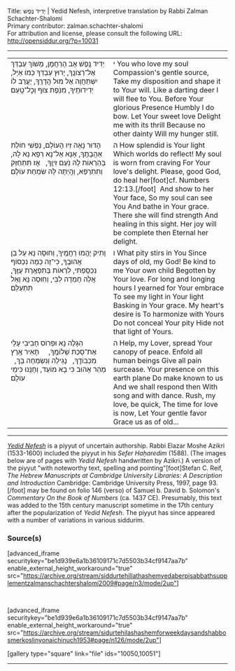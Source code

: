 <html>
<head></head>
<body>
Title: יְדִיד נֶפֶשׁ | Yedid Nefesh, interpretive translation by Rabbi Zalman Schachter-Shalomi<br />
Primary contributor: zalman.schachter-shalomi<br />
For attribution and license, please consult the following URL: <a href="http://opensiddur.org/?p=10031">http://opensiddur.org/?p=10031</a>
<p />
<hr />

<table style="margin-left: auto;margin-right: auto;"><tbody>
<tr><td style="vertical-align:top;" width="46%">
<div class="liturgy"><span lang="he">
<span class="acrostic">יְ</span>דִיד נֶֽפֶשׁ 
אָב הָרַחֲמָן, 
מְשׁוֹךְ עַבְדְּךְ אֶל־רְצוֹנֶֽךָ,
יָרוּץ עַבְדְּךָ כְּמוֹ אַיָּל, 
יִשְׁתַּחֲוֶה אֶל מוּל הֲדָרֶֽךָ,
יֶעֱרַב לוֹ 
יְדִידוּתֶֽיךָ, 
מִנֹּֽפֶת צוּף 
וְכׇל־טָֽעַם׃
</span></div>
</td>
 
<td style="vertical-align:top;" width="53%">
<div class="english">
<span class="acrostic">י</span> You who love my soul
Compassion's gentle source,
Take my disposition and shape it to Your will.
Like a darting deer I will flee to You.
Before Your glorious Presence Humbly I do bow.
Let Your sweet love
Delight me with its thrill
Because no other dainty
Will my hunger still.
</div>
</td></tr>


<tr><td style="vertical-align:top;" width="46%">
<div class="liturgy"><span lang="he">
<span class="acrostic">הָ</span>דוּר נָאֶה זִיו 
הָעוֹלָם, 
נַפְשִׁי חוֹלַת 
אַהֲבָתֶֽךָ,
אָנָּא אֵל־נָא רְפָא נָא לָהּ, 
בְּהַרְאוֹת לָהּ 
נֹֽעַם זִיוֶֽךָ,
&nbsp;
אָז תִּתְחַזֵּק 
וְתִתְרַפֵּא, 
וְהָֽיְתָה לָּהּ 
שִׂמְחַת עוֹלָם׃
</span></div>
</td>
 
<td style="vertical-align:top;" width="53%">
<div class="english">
<span class="acrostic">ה</span> How splendid is Your light
Which worlds do reflect!
My soul is worn from craving
For Your love's delight.
Please, good God, do heal her[foot]cf. Numbers 12:13.[/foot]&nbsp; 
And show to her Your face,
So my soul can see You
And bathe in Your grace.
There she will find strength
And healing in this sight.
Her joy will be complete then
Eternal her delight.
</div>
</td></tr>


<tr><td style="vertical-align:top;" width="46%">
<div class="liturgy"><span lang="he">
<span class="acrostic">וָ</span>תִיק יֶהֱמוּ 
רַחֲמֶֽיךָ,  
וְחוּסָה נָּא 
עַל בֵּן אֲהוּבֶֽךָ,
כִּי־זֶה כַּמָּה 
נִכְסוֹף נִכְסַֽפְתִּי, 
לִרְאוֹת בְּתִפְאֶֽרֶת 
עֻזֶּֽךָ,
אֵֽלֶּה חָמְדָה 
לִבִּי,
וְחֽוּסָה נָּא 
וְאַל תִּתְעַלָּם׃
</span></div>
</td>
 
<td style="vertical-align:top;" width="53%"><div class="english">
<span class="acrostic">ו</span> What pity stirs in You
Since days of old, my God!
Be kind to me Your own child
Begotten by Your love.
For long and longing hours
I yearned for Your embrace
To see my light in Your light
Basking in Your grace.
My heart's desire is
To harmonize with Yours
Do not conceal Your pity
Hide not that light of Yours.
</div>
</td></tr>


<tr><td style="vertical-align:top;" width="46%"><div class="liturgy"><span lang="he">
<span class="acrostic">הִ</span>גָּלֶה נָא וּפְרוֹס חָבִיבִי עָלַי 
אֶת־סֻכַּת שְׁלוֹמֶֽךָ,
&nbsp;
&nbsp;
תָּאִיר אֶֽרֶץ מִכְּבוֹדֶֽךָ, 
&nbsp;
נָגִֽילָה וְנִשְׂמְחָה בָּךְ,
&nbsp;
מַהֵר 
אָהוּב כִּי בָא מוֹעֵד, 
וְחָנֵּֽנוּ 
כִּימֵי עוֹלָם׃
</span></div>
</td>
 
<td style="vertical-align:top;" width="53%">
<div class="english">
<span class="acrostic">ה</span> Help, my Lover, spread
Your canopy of peace.
Enfold all human beings
Give all pain surcease.
Your presence on this earth plane
Do make known to us
And we shall respond then
With song and with dance.
Rush, my love, be quick,
The time for love is now,
Let Your gentle favor
Grace us as of old...
</div>
</td></tr>
</tbody></table>

<hr />

<a href="http://en.wikipedia.org/wiki/Yedid_Nefesh"><em>Yedid Nefesh</em></a> is a piyyut of uncertain authorship. Rabbi Elazar Moshe Azikri (1533-1600) included the piyyut in his <em>Sefer Haḥaredim</em> (1588). (The images below are of pages with <em>Yedid Nefesh</em> handwritten by Azikri.) A version of the piyyut "with noteworthy text, spelling and pointing"[foot]Stefan C. Reif, <em>The Hebrew Manuscripts at Cambridge University Libraries: A Description and Introduction</em> Cambridge: Cambridge University Press, 1997, page 93.[/foot] may be found on folio 146 (verso) of Samuel b. David b. Solomon's <em>Commentary On the Book of Numbers</em> (ca. 1437 CE). Presumably, this text was added to the 15th century manuscript sometime in the 17th century after the popularization of <em>Yedid Nefesh</em>. The piyyut has since appeared with a number of variations in various siddurim.

<h3>Source(s)</h3>

[advanced_iframe securitykey="be1d939e6a1b36109171c7d5503b34cf9147aa7b" enable_external_height_workaround="true" src="https://archive.org/stream/siddurtehillathashemyedaberpisabbathsupplementzalmanschachtershalomi2009#page/n3/mode/2up"]

&nbsp;

[advanced_iframe securitykey="be1d939e6a1b36109171c7d5503b34cf9147aa7b" enable_external_height_workaround="true" src="https://archive.org/stream/sidurtehilashashemforweekdaysandshabbosmerkoslinyonaichinuch1953#page/n126/mode/2up"]

[gallery type="square" link="file" ids="10050,10051"]

<hr />

&nbsp;
</body>
</html>